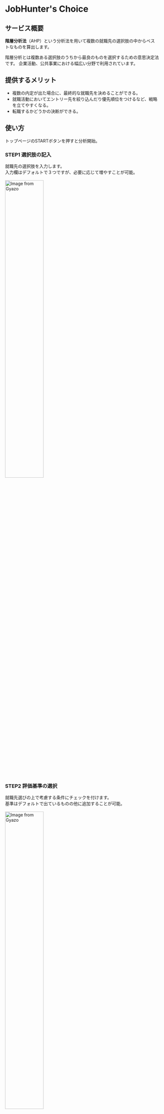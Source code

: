 # JobHunter's Choice

## サービス概要
**階層分析法**（AHP）という分析法を用いて複数の就職先の選択肢の中からベストなものを算出します。

階層分析とは複数ある選択肢のうちから最良のものを選択するための意思決定法です。
企業活動、公共事業における幅広い分野で利用されています。

## 提供するメリット
- 複数の内定が出た場合に、最終的な就職先を決めることができる。
- 就職活動においてエントリー先を絞り込んだり優先順位をつけるなど、戦略を立てやすくなる。
- 転職するかどうかの決断ができる。

## 使い方
トップページのSTARTボタンを押すと分析開始。

### STEP1 選択肢の記入 
就職先の選択肢を入力します。  
入力欄はデフォルトで３つですが、必要に応じて増やすことが可能。
<br/>
<br/>
<a href="https://gyazo.com/b454c2ff41097dcd6a424525680ecb88"><img src="https://i.gyazo.com/b454c2ff41097dcd6a424525680ecb88.jpg" alt="Image from Gyazo" width="50%"/></a>

### STEP2 評価基準の選択
就職先選びの上で考慮する条件にチェックを付けます。  
基準はデフォルトで出ているものの他に追加することが可能。
<br/>
<br/>
<a href="https://gyazo.com/18e7c0158ed05932fd4a1cc64c7aef7e"><img src="https://i.gyazo.com/18e7c0158ed05932fd4a1cc64c7aef7e.jpg" alt="Image from Gyazo" width="50%"/></a>

### STEP3 評価基準の重要度評価
STEP2で選んだ基準がそれぞれペアになっており、全ての組み合わせが表示されています。  
7段階評価のボタンが用意されているので、以下の基準でどちらを重視するか選びます。  
<br/>
1 = 左側の基準を重視する  
4 = 両方同じくらい  
7 = 右側の基準を重視する  
<br/>
<a href="https://gyazo.com/3b5cbc51cb63da4eda0c1b15fea1ae00"><img src="https://i.gyazo.com/3b5cbc51cb63da4eda0c1b15fea1ae00.jpg" alt="Image from Gyazo" width="50%"/></a>
### STEP4 選択肢の評価
評価基準ごとに、STEP1入力した選択肢がそれぞれペアになって表示されています。  
その基準においてどちらの選択肢が優れている（と思う）かをSTEP4と同様に7段階評価ボタンで評価します。  
<br/>
<a href="https://gyazo.com/16994662060a321a11a7b6f156d9fe35"><img src="https://i.gyazo.com/16994662060a321a11a7b6f156d9fe35.png" alt="Image from Gyazo" width="50%"/></a>
### 結果
全て評価し終えてボタンを押すと、結果が表示されます！  
階層分析によって企業ごとの評点が算出されており、総合評点が最も高い企業がベストチョイスになります。  
<br/>
<a href="https://gyazo.com/df47700b5bbc3068fb91642984accd8b"><img src="https://i.gyazo.com/df47700b5bbc3068fb91642984accd8b.png" alt="Image from Gyazo" width="50%"/></a>

### その他の機能
分析結果はTwitterでシェア可能。  
また、アカウント作成しログイン状態で使うと分析結果を保存したり過去の入力データを再利用してより作業を簡略化できます。

## 使用技術
**Backend** - Ruby on Rails 6.0.3  
**Frontend** - Vue.js 2.6.12  
**UI** - Vuetify 2.5.6, vue-chartjs 3.5.1, bootstrap 5.0.2  
**Infra'** - AWS(EC2, RDS, Route53)  
**WebServer** - nginx 1.20.0  
**AppServer** - unicorn 6.0.0  
**DB** - PostgreSQL 13.x
<br/>
<a href="https://user-images.githubusercontent.com/67829710/134758526-32b55b2c-5973-41e2-b423-c88362d3a303.png"><img src="https://user-images.githubusercontent.com/67829710/134758526-32b55b2c-5973-41e2-b423-c88362d3a303.png" alt="Image from Gyazo" width="70%"/></a>
<a href="https://user-images.githubusercontent.com/67829710/134758535-f2ac16fe-38c8-432b-9b50-4a29d2cd17e5.png"><img src="https://user-images.githubusercontent.com/67829710/134758535-f2ac16fe-38c8-432b-9b50-4a29d2cd17e5.png" alt="Image from Gyazo" width="70%"/></a>

## Qiita記事
[【個人開発】階層分析で最高の就職先を算出するアプリをつくりました](https://qiita.com/saitaman_zarathustra/items/57030cf64224a53ee557)
